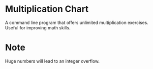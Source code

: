 # Multiplication Chart
A command line program that offers unlimited multiplication exercises. Useful for improving math skills.
# Note
Huge numbers will lead to an integer overflow.

